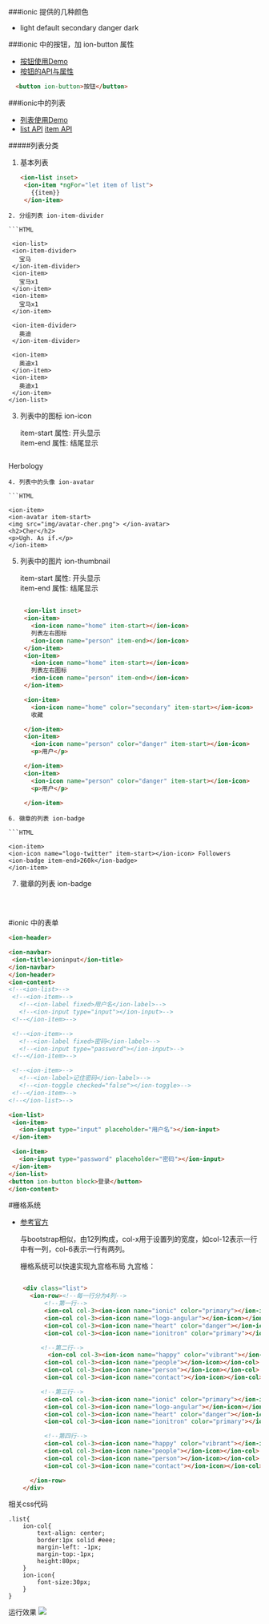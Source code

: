 ###ionic 提供的几种颜色
* light default secondary danger dark

###ionic 中的按钮，加 ion-button 属性

* [按钮使用Demo](https://ionicframework.com/docs/components/#buttons)
* [按钮的API与属性](https://ionicframework.com/docs/api/components/button/Button/)

```HTML
  <button ion-button>按钮</button>
```

###ionic中的列表
* [列表使用Demo](https://ionicframework.com/docs/components/#lists)
* [list API](https://ionicframework.com/docs/api/components/list/List/)  [item API](https://ionicframework.com/docs/api/components/item/Item/)

#####列表分类
1. 基本列表 
   
   ```HTML
   <ion-list inset>
    <ion-item *ngFor="let item of list">
      {{item}}
    </ion-item>
  </ion-list>
  
   ```
2. 分组列表 ion-item-divider
   
   ```HTML
 
    <ion-list>
    <ion-item-divider>
      宝马
    </ion-item-divider>
    <ion-item>
      宝马x1
    </ion-item>
    <ion-item>
      宝马x1
    </ion-item>

    <ion-item-divider>
      奥迪
    </ion-item-divider>
    
    <ion-item>
      奥迪x1
    </ion-item>
    <ion-item>
      奥迪x1
    </ion-item>
  </ion-list>
  
   ```
3. 列表中的图标 ion-icon
   

	item-start 属性: 开头显示  
	item-end 属性: 结尾显示
   
   ```HTML
  <ion-list> 
  <ion-item>     <ion-icon name="leaf" item-start></ion-icon> Herbology    <ion-icon name="rose" item-end></ion-icon> 
    </ion-item></ion-list>
  
   ```
4. 列表中的头像 ion-avatar
   
   ```HTML
  
  <ion-item><ion-avatar item-start><img src="img/avatar-cher.png"> </ion-avatar><h2>Cher</h2><p>Ugh. As if.</p></ion-item>
  
   ```
5. 列表中的图片 ion-thumbnail
   

	item-start 属性: 开头显示  
	item-end 属性: 结尾显示
	
   ```HTML
  
    <ion-list inset>
    <ion-item>
      <ion-icon name="home" item-start></ion-icon>
      列表左右图标
      <ion-icon name="person" item-end></ion-icon>
    </ion-item>
    <ion-item>
      <ion-icon name="home" item-start></ion-icon>
      列表左右图标
      <ion-icon name="person" item-end></ion-icon>
    </ion-item>

    <ion-item>
      <ion-icon name="home" color="secondary" item-start></ion-icon>
      收藏

    </ion-item>
    <ion-item>
      <ion-icon name="person" color="danger" item-start></ion-icon>
      <p>用户</p>

    </ion-item>
    <ion-item>
      <ion-icon name="person" color="danger" item-start></ion-icon>
      <p>用户</p>

    </ion-item>
  </ion-list>

  
   ```
6. 徽章的列表 ion-badge
   
   ```HTML
  
  <ion-item><ion-icon name="logo-twitter" item-start></ion-icon> Followers<ion-badge item-end>260k</ion-badge></ion-item>
  
   ```
7. 徽章的列表 ion-badge
   
   ```HTML
  
  
   ```
 
#ionic 中的表单
   
   
   ```HTML
  <ion-header>

  <ion-navbar>
    <ion-title>ioninput</ion-title>
  </ion-navbar>
</ion-header>
<ion-content>
  <!--<ion-list>-->
    <!--<ion-item>-->
      <!--<ion-label fixed>用户名</ion-label>-->
      <!--<ion-input type="input"></ion-input>-->
    <!--</ion-item>-->

    <!--<ion-item>-->
      <!--<ion-label fixed>密码</ion-label>-->
      <!--<ion-input type="password"></ion-input>-->
    <!--</ion-item>-->

    <!--<ion-item>-->
      <!--<ion-label>记住密码</ion-label>-->
      <!--<ion-toggle checked="false"></ion-toggle>-->
    <!--</ion-item>-->
  <!--</ion-list>-->

  <ion-list>
    <ion-item>
      <ion-input type="input" placeholder="用户名"></ion-input>
    </ion-item>

    <ion-item>
      <ion-input type="password" placeholder="密码"></ion-input>
    </ion-item>
  </ion-list>
  <button ion-button block>登录</button>
</ion-content>

  
   ```
   
#栅格系统

* [参考官方](https://ionicframework.com/docs/components/#grid) 

	与bootstrap相似，由12列构成，col-x用于设置列的宽度，如col-12表示一行中有一列，col-6表示一行有两列。


	栅格系统可以快速实现九宫格布局
九宫格：

```HTML

    <div class="list">
      <ion-row><!--每一行分为4列-->
          <!--第一行-->
          <ion-col col-3><ion-icon name="ionic" color="primary"></ion-icon></ion-col>
          <ion-col col-3><ion-icon name="logo-angular"></ion-icon></ion-col>
          <ion-col col-3><ion-icon name="heart" color="danger"></ion-icon></ion-col>
          <ion-col col-3><ion-icon name="ionitron" color="primary"></ion-icon></ion-col>

         <!--第二行-->
           <ion-col col-3><ion-icon name="happy" color="vibrant"></ion-icon></ion-col>
          <ion-col col-3><ion-icon name="people"></ion-icon></ion-col>
          <ion-col col-3><ion-icon name="person"></ion-icon></ion-col>
          <ion-col col-3><ion-icon name="contact"></ion-icon></ion-col>

         <!--第三行-->
          <ion-col col-3><ion-icon name="ionic" color="primary"></ion-icon></ion-col>
          <ion-col col-3><ion-icon name="logo-angular"></ion-icon></ion-col>
          <ion-col col-3><ion-icon name="heart" color="danger"></ion-icon></ion-col>
          <ion-col col-3><ion-icon name="ionitron" color="primary"></ion-icon></ion-col>

          <!--第四行-->
          <ion-col col-3><ion-icon name="happy" color="vibrant"></ion-icon></ion-col>
          <ion-col col-3><ion-icon name="people"></ion-icon></ion-col>
          <ion-col col-3><ion-icon name="person"></ion-icon></ion-col>
          <ion-col col-3><ion-icon name="contact"></ion-icon></ion-col>

      </ion-row>
    </div>

```	

相关css代码

```	
.list{
    ion-col{
        text-align: center;
        border:1px solid #eee;
        margin-left: -1px;
        margin-top:-1px;
        height:80px;
    }
    ion-icon{
        font-size:30px;
    }
}
```	

运行效果
![](img/0501.png)